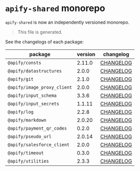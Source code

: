 # `apify-shared` monorepo

`apify-shared` is now an independently versioned monorepo.

> This file is generated.

See the changelogs of each package:

package | version | changelog
--------|---------|----------
`@apify/consts` | 2.11.0 | [CHANGELOG](./packages/consts/CHANGELOG.md)
`@apify/datastructures` | 2.0.0 | [CHANGELOG](./packages/datastructures/CHANGELOG.md)
`@apify/git` | 2.1.0 | [CHANGELOG](./packages/git/CHANGELOG.md)
`@apify/image_proxy_client` | 2.0.0 | [CHANGELOG](./packages/image_proxy_client/CHANGELOG.md)
`@apify/input_schema` | 3.3.6 | [CHANGELOG](./packages/input_schema/CHANGELOG.md)
`@apify/input_secrets` | 1.1.11 | [CHANGELOG](./packages/input_secrets/CHANGELOG.md)
`@apify/log` | 2.2.8 | [CHANGELOG](./packages/log/CHANGELOG.md)
`@apify/markdown` | 2.0.20 | [CHANGELOG](./packages/markdown/CHANGELOG.md)
`@apify/payment_qr_codes` | 0.2.0 | [CHANGELOG](./packages/payment_qr_codes/CHANGELOG.md)
`@apify/pseudo_url` | 2.0.14 | [CHANGELOG](./packages/pseudo_url/CHANGELOG.md)
`@apify/salesforce_client` | 2.0.0 | [CHANGELOG](./packages/salesforce_client/CHANGELOG.md)
`@apify/timeout` | 0.3.0 | [CHANGELOG](./packages/timeout/CHANGELOG.md)
`@apify/utilities` | 2.3.3 | [CHANGELOG](./packages/utilities/CHANGELOG.md)
